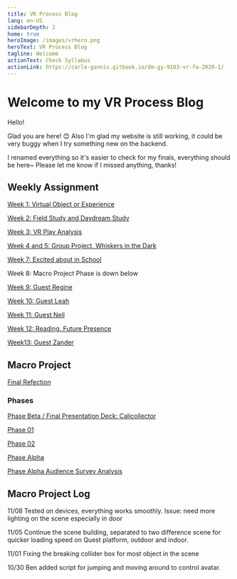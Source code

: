 ```yaml
---
title: VR Process Blog
lang: en-US
sidebarDepth: 2
home: true
heroImage: /images/vrhero.png
heroText: VR Process Blog
tagline: Welcome
actionText: Check Syllabus
actionLink: https://carla-gannis.gitbook.io/dm-gy-9103-vr-fa-2020-1/
---
```


# Welcome to my VR Process Blog

Hello!

Glad you are here! 😊 Also I'm glad my website is still working, it could be very buggy when I try something new on the backend. 

I renamed everything so it's easier to check for my finals, everything should be here~ Please let me know if I missed anything, thanks!

## Weekly Assignment

[Week 1: Virtual Object or Experience](Week1)

[Week 2: Field Study and Daydream Study](Week2)

[Week 3: VR Play Analysis](Week3)

[Week 4 and 5: Group Project, Whiskers in the Dark](Week4)

[Week 7: Excited about in School](Week7)

Week 8: Macro Project Phase is down below

[Week 9: Guest Regine](Week9)

[Week 10: Guest Leah](Week10)

[Week 11: Guest Neil](Weeka)

[Week 12: Reading, Future Presence](Weekb)

[Week13: Guest Zander](Weekc)



## Macro Project

[Final Refection](Weekd)

### Phases

[Phase Beta / Final Presentation Deck: Calicollector](https://docs.google.com/presentation/d/1_WKm51ehT3qt9W6HmpxpKb8OPhp3UV9QRFxRbhmNfPw/edit?usp=sharing)



[Phase 01](https://docs.google.com/presentation/d/17CFUpu6sW9uBckM2XfPkPLnCSRnjYx0bWsEH-xSW5rM/edit#slide=id.p)

[Phase 02](https://docs.google.com/document/d/1WOzkq9TmosCXYyS6U1ctHrOGnlyHpB_qzlmlDJr9bJs/edit)

[Phase Alpha](https://docs.google.com/presentation/d/11l-hKfCAMtrK5W8XSIsD5o_2oReMPvOcaIgtgT-NcEk/edit)

[Phase Alpha Audience Survey Analysis](https://docs.google.com/document/d/1WAL0NukMXh6EvD2dt6_bmP3-SebsmcOuuCmZZ9oHYa8/edit)



## Macro Project Log

11/08 Tested on devices, everything works smoothly. Issue: need more lighting on the scene especially in door

11/05 Continue the scene building, separated to two difference scene for quicker loading speed on Quest platform, outdoor and indoor. 

11/01 Fixing the breaking collider box for most object in the scene

10/30 Ben added script for jumping and moving around to control avatar. 

<br>

<br>

<br>

<br>

<br>

<br>